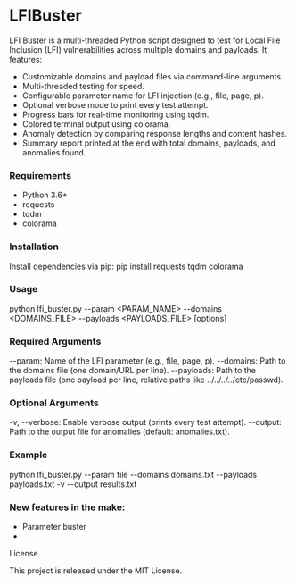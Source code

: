 # LFIBuster

LFI Buster is a multi-threaded Python script designed to test for Local File Inclusion (LFI) vulnerabilities across multiple domains and payloads. It features:
- Customizable domains and payload files via command-line arguments.
- Multi-threaded testing for speed.
- Configurable parameter name for LFI injection (e.g., file, page, p).
- Optional verbose mode to print every test attempt.
- Progress bars for real-time monitoring using tqdm.
- Colored terminal output using colorama.
- Anomaly detection by comparing response lengths and content hashes.
- Summary report printed at the end with total domains, payloads, and anomalies found.

### Requirements
- Python 3.6+
- requests
- tqdm
- colorama

### Installation

Install dependencies via pip:
pip install requests tqdm colorama

### Usage

python lfi_buster.py --param <PARAM_NAME> --domains <DOMAINS_FILE> --payloads <PAYLOADS_FILE> [options]

### Required Arguments
--param: Name of the LFI parameter (e.g., file, page, p).
--domains: Path to the domains file (one domain/URL per line).
--payloads: Path to the payloads file (one payload per line, relative paths like ../../../../etc/passwd).

### Optional Arguments
-v, --verbose: Enable verbose output (prints every test attempt).
--output: Path to the output file for anomalies (default: anomalies.txt).

### Example

python lfi_buster.py --param file --domains domains.txt --payloads payloads.txt -v --output results.txt

### New features in the make:
- Parameter buster
- 

License

This project is released under the MIT License.

